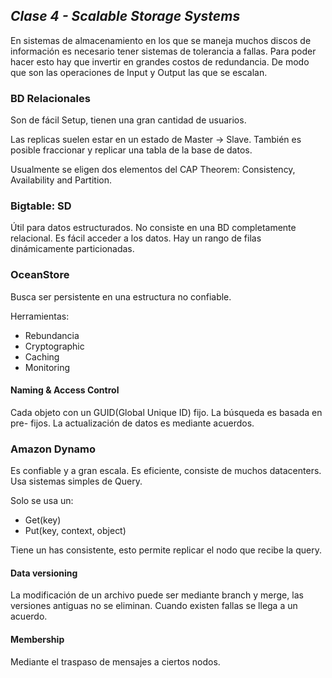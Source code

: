 ## _Clase 4 - Scalable Storage Systems_

En sistemas de almacenamiento en los que se maneja muchos discos de 
información es necesario tener sistemas de tolerancia a fallas. Para poder 
hacer esto hay que invertir en grandes costos de redundancia. De modo que son 
las operaciones de Input y Output las que se escalan.


### BD Relacionales

Son de fácil Setup, tienen una gran cantidad de usuarios.

Las replicas suelen estar en un estado de Master -> Slave. También es posible fraccionar y replicar una tabla de la base de datos.

Usualmente se eligen dos elementos del CAP Theorem: Consistency, Availability and Partition.




### Bigtable: SD

Útil para datos estructurados. No consiste en una BD completamente relacional. 
Es fácil acceder a los datos. Hay un rango de filas dinámicamente 
particionadas.




### OceanStore

Busca ser persistente en una estructura no confiable.

Herramientas:

 * Rebundancia
 * Cryptographic
 * Caching
 * Monitoring

#### Naming & Access Control

Cada objeto con un GUID(Global Unique ID) fijo. La búsqueda es basada en pre-
fijos. La actualización de datos es mediante acuerdos.




### Amazon Dynamo

Es confiable y a gran escala. Es eficiente, consiste de muchos datacenters. 
Usa sistemas simples de Query.

Solo se usa un: 

 * Get(key)
 * Put(key, context, object)        

Tiene un has consistente, esto permite replicar el nodo que recibe la query.

#### Data versioning

La modificación de un archivo puede ser mediante branch y merge, las versiones 
antiguas no se eliminan. Cuando existen fallas se llega a un acuerdo.

#### Membership

Mediante el traspaso de mensajes a ciertos nodos.